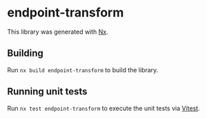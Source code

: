 # endpoint-transform

This library was generated with [Nx](https://nx.dev).

## Building

Run `nx build endpoint-transform` to build the library.

## Running unit tests

Run `nx test endpoint-transform` to execute the unit tests via [Vitest](https://vitest.dev/).
